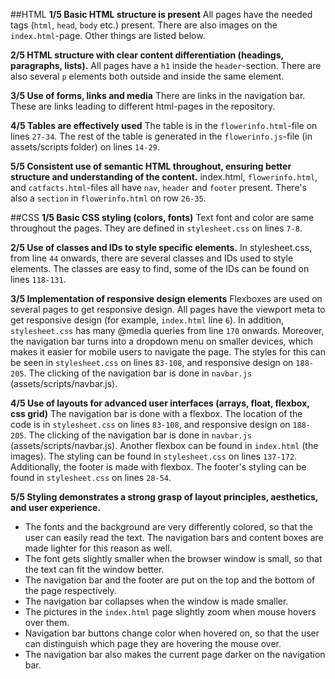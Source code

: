 ##HTML
**1/5 Basic HTML structure is present**
All pages have the needed tags (`html`, `head`, `body` etc.) present. There are also images on the `index.html`-page. Other things are listed below.

**2/5 HTML structure with clear content differentiation (headings, paragraphs, lists).**
All pages have a `h1` inside the `header`-section. There are also several `p` elements both outside and inside the same element.

**3/5 Use of forms, links and media**
There are links in the navigation bar. These are links leading to different html-pages in the repository.

**4/5 Tables are effectively used**
The table is in the `flowerinfo.html`-file on lines `27-34`. The rest of the table is generated in the `flowerinfo.js`-file (in assets/scripts folder) on lines `14-29`.

**5/5 Consistent use of semantic HTML throughout, ensuring better structure and understanding of the content.**
index.html, `flowerinfo.html`, and `catfacts.html`-files all have `nav`, `header` and `footer` present. There's also a `section` in `flowerinfo.html` on row `26-35`.

##CSS
**1/5 Basic CSS styling (colors, fonts)**
Text font and color are same throughout the pages. They are defined in `stylesheet.css` on lines `7-8`.

**2/5 Use of classes and IDs to style specific elements.**
In stylesheet.css, from line `44` onwards, there are several classes and IDs used to style elements. The classes are easy to find, some of the IDs can be found on lines `118-131`.

**3/5 Implementation of responsive design elements**
Flexboxes are used on several pages to get responsive design. All pages have the viewport meta to get responsive design (for example, `index.html` line `6`). In addition, `stylesheet.css` has many @media queries from line `170` onwards. Moreover, the navigation bar turns into a dropdown menu on smaller devices, which makes it easier for mobile users to navigate the page. The styles for this can be seen in `stylesheet.css` on lines `83-108`, and responsive design on `188-205`. The clicking of the navigation bar is done in `navbar.js` (assets/scripts/navbar.js).

**4/5 Use of layouts for advanced user interfaces (arrays, float, flexbox, css grid)**
The navigation bar is done with a flexbox. The location of the code is in `stylesheet.css` on lines `83-108`, and responsive design on `188-205`. The clicking of the navigation bar is done in `navbar.js` (assets/scripts/navbar.js). Another flexbox can be found in `index.html` (the images). The styling can be found in `stylesheet.css` on lines `137-172`. Additionally, the footer is made with flexbox. The footer's styling can be found in `stylesheet.css` on lines `28-54`.

**5/5 Styling demonstrates a strong grasp of layout principles, aesthetics, and user experience.**
- The fonts and the background are very differently colored, so that the user can easily read the text. The navigation bars and content boxes are made lighter for this reason as well. 
- The font gets slightly smaller when the browser window is small, so that the text can fit the window better. 
- The navigation bar and the footer are put on the top and the bottom of the page respectively. 
- The navigation bar collapses when the window is made smaller. 
- The pictures in the `index.html` page slightly zoom when mouse hovers over them. 
- Navigation bar buttons change color when hovered on, so that the user can distinguish which page they are hovering the mouse over. 
- The navigation bar also makes the current page darker on the navigation bar.